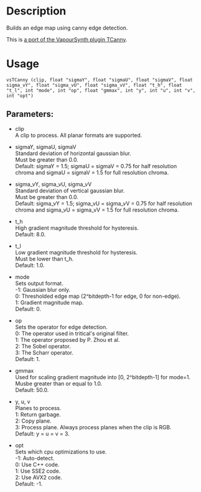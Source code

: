 # Description

Builds an edge map using canny edge detection.

This is [a port of the VapourSynth plugin TCanny](https://github.com/HomeOfVapourSynthEvolution/VapourSynth-TCanny).

# Usage

```
vsTCanny (clip, float "sigmaY", float "sigmaU", float "sigmaV", float sigma_vY", float "sigma_vU", float "sigma_vV", float "t_h", float "t_l", int "mode", int "op", float "gmmax", int "y", int "u", int "v", int "opt")
```

## Parameters:

- clip\
    A clip to process. All planar formats are supported.
    
- sigmaY, sigmaU, sigmaV\
    Standard deviation of horizontal gaussian blur.\
    Must be greater than 0.0.\
    Default: sigmaY = 1.5; sigmaU = sigmaV = 0.75 for half resolution chroma and sigmaU = sigmaV = 1.5 for full resolution chroma.

- sigma_vY, sigma_vU, sigma_vV\
    Standard deviation of vertical gaussian blur.\
    Must be greater than 0.0.\
    Default: sigma_vY = 1.5; sigma_vU = sigma_vV = 0.75 for half resolution chroma and sigma_vU = sigma_vV = 1.5 for full resolution chroma.
    
- t_h\
    High gradient magnitude threshold for hysteresis.\
    Default: 8.0.
    
- t_l\
    Low gradient magnitude threshold for hysteresis.\
    Must be lower than t_h.\
    Default: 1.0.
    
- mode\
    Sets output format.\
    -1: Gaussian blur only.\
    0: Thresholded edge map (2^bitdepth-1 for edge, 0 for non-edge).\
    1: Gradient magnitude map.\
    Default: 0.
    
- op\
    Sets the operator for edge detection.\
    0: The operator used in tritical's original filter.\
    1: The operator proposed by P. Zhou et al.\
    2: The Sobel operator.\
    3: The Scharr operator.\
    Default: 1.

- gmmax\
    Used for scaling gradient magnitude into [0, 2^bitdepth-1] for mode=1.\
    Musbe greater than or equal to 1.0.\
    Default: 50.0.
    
- y, u, v\
    Planes to process.\
    1: Return garbage.\
    2: Copy plane.\
    3: Process plane. Always process planes when the clip is RGB.\
    Default: y = u = v = 3.
    
- opt\
    Sets which cpu optimizations to use.\
    -1: Auto-detect.\
    0: Use C++ code.\
    1: Use SSE2 code.\
    2: Use AVX2 code.\
    Default: -1.
